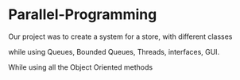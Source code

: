 # Parallel-Programming
Our project was to create a system for a store, with different classes

while using Queues, Bounded Queues, Threads, interfaces, GUI.

While using all the Object Oriented methods
